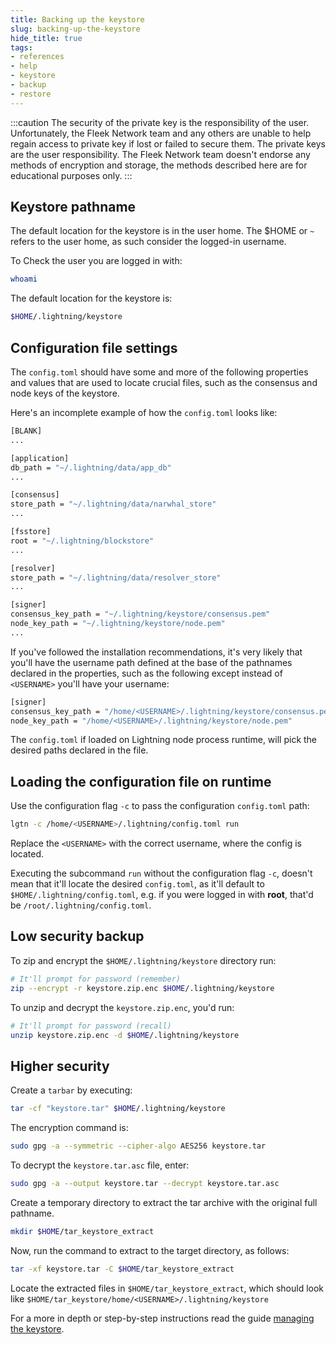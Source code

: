 ```yaml
---
title: Backing up the keystore
slug: backing-up-the-keystore
hide_title: true
tags:
- references
- help
- keystore
- backup
- restore
---
```


:::caution
The security of the private key is the responsibility of the user. Unfortunately, the Fleek Network team and any others are unable to help regain access to private key if lost or failed to secure them. The private keys are the user responsibility. The Fleek Network team doesn't endorse any methods of encryption and storage, the methods described here are for educational purposes only.
:::

## Keystore pathname

The default location for the keystore is in the user home. The $HOME or `~` refers to the user home, as such consider the logged-in username.

To Check the user you are logged in with:

```sh
whoami
```

The default location for the keystore is:

```sh
$HOME/.lightning/keystore
```

## Configuration file settings

The `config.toml` should have some and more of the following properties and values that are used to locate crucial files, such as the consensus and node keys of the keystore.

Here's an incomplete example of how the `config.toml` looks like:

```sh
[BLANK]
...

[application]
db_path = "~/.lightning/data/app_db"
...

[consensus]
store_path = "~/.lightning/data/narwhal_store"
...

[fsstore]
root = "~/.lightning/blockstore"
...

[resolver]
store_path = "~/.lightning/data/resolver_store"
...

[signer]
consensus_key_path = "~/.lightning/keystore/consensus.pem"
node_key_path = "~/.lightning/keystore/node.pem"
...
```

If you've followed the installation recommendations, it's very likely that you'll have the username path defined at the base of the pathnames declared in the properties, such as the following except instead of `<USERNAME>` you'll have your username:

```sh
[signer]
consensus_key_path = "/home/<USERNAME>/.lightning/keystore/consensus.pem"
node_key_path = "/home/<USERNAME>/.lightning/keystore/node.pem"
```

The `config.toml` if loaded on Lightning node process runtime, will pick the desired paths declared in the file.

## Loading the configuration file on runtime

Use the configuration flag `-c` to pass the configuration `config.toml` path:

```sh
lgtn -c /home/<USERNAME>/.lightning/config.toml run
```

Replace the `<USERNAME>` with the correct username, where the config is located.

Executing the subcommand `run` without the configuration flag `-c`, doesn't mean that it'll locate the desired `config.toml`, as it'll default to `$HOME/.lightning/config.toml`, e.g. if you were logged in with **root**, that'd be `/root/.lightning/config.toml`.

## Low security backup

To zip and encrypt the `$HOME/.lightning/keystore` directory run:

```sh
# It'll prompt for password (remember)
zip --encrypt -r keystore.zip.enc $HOME/.lightning/keystore
```

To unzip and decrypt the `keystore.zip.enc`, you'd run:

```sh
# It'll prompt for password (recall)
unzip keystore.zip.enc -d $HOME/.lightning/keystore
```

## Higher security

Create a `tarbar` by executing:

```sh
tar -cf "keystore.tar" $HOME/.lightning/keystore
```

The encryption command is:

```sh
sudo gpg -a --symmetric --cipher-algo AES256 keystore.tar
```

To decrypt the `keystore.tar.asc` file, enter:

```sh
sudo gpg -a --output keystore.tar --decrypt keystore.tar.asc
```

Create a temporary directory to extract the tar archive with the original full pathname.

```sh
mkdir $HOME/tar_keystore_extract
```

Now, run the command to extract to the target directory, as follows:

```sh
tar -xf keystore.tar -C $HOME/tar_keystore_extract
```

Locate the extracted files in `$HOME/tar_keystore_extract`, which should look like `$HOME/tar_keystore/home/<USERNAME>/.lightning/keystore`

For a more in depth or step-by-step instructions read the guide [managing the keystore](/guides/Node%20Operators/managing-the-keystore).
